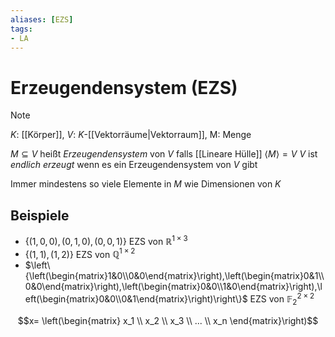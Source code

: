 ```yaml
---
aliases: [EZS]
tags:
- LA
---
```

# Erzeugendensystem (EZS)
>[!NOTE] 
>$K$: [[Körper]], $V$: $K$-[[Vektorräume|Vektorraum]], M: Menge

$M \subseteq V$ heißt *Erzeugendensystem* von $V$ falls [[Lineare Hülle]] $\langle M \rangle=V$
$V$ ist *endlich erzeugt* wenn es ein Erzeugendensystem von $V$ gibt

Immer mindestens so viele Elemente in $M$ wie Dimensionen von $K$
## Beispiele
- $\{(1,0,0),(0,1,0),(0,0,1)\}$ EZS von $\mathbb{R}^{1\times3}$
- $\{(1,1),(1,2)\}$ EZS von $\mathbb{Q}^{1\times2}$
- $\left\{\left(\begin{matrix}1&0\\0&0\end{matrix}\right),\left(\begin{matrix}0&1\\0&0\end{matrix}\right),\left(\begin{matrix}0&0\\1&0\end{matrix}\right),\left(\begin{matrix}0&0\\0&1\end{matrix}\right)\right\}$ EZS von $\mathbb{F}_{2}^{2\times2}$

$$x= \left(\begin{matrix} x_1 \\ x_2 \\ x_3 \\ ... \\ x_n \end{matrix}\right)$$
